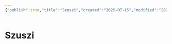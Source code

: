 ```yaml
---
{"publish":true,"title":"Szuszi","created":"2025-07-15","modified":"2025-07-16T10:45:38.746+02:00","cssclasses":""}
---
```



# Szuszi
